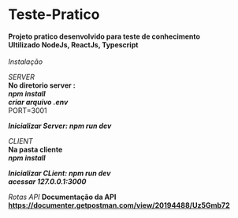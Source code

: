 # Teste-Pratico

**Projeto pratico desenvolvido para teste de conhecimento** <br />
**Ultilizado NodeJs, ReactJs, Typescript** <br /><br />
*Instalação* <br />

*SERVER* <br />
**No diretorio server :** <br />
***npm install*** <br />
***criar arquivo .env*** <br />
PORT=3001 <br />

***Inicializar Server: npm run dev*** <br />

*CLIENT* <br />
**Na pasta cliente** <br />
***npm install*** <br />

***Inicializar CLient: npm run dev*** <br />
***acessar 127.0.0.1:3000*** <br />


*Rotas API*
**Documentação da API** <br />
**https://documenter.getpostman.com/view/20194488/Uz5Gmb72**
